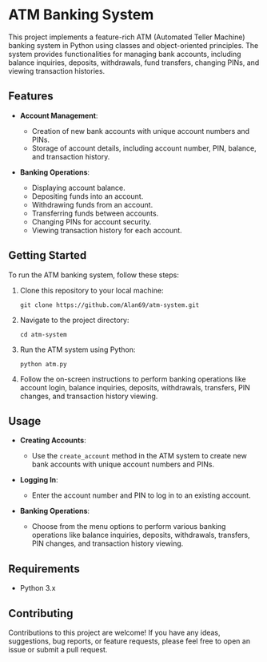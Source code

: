 # ATM Banking System

This project implements a feature-rich ATM (Automated Teller Machine) banking system in Python using classes and object-oriented principles. The system provides functionalities for managing bank accounts, including balance inquiries, deposits, withdrawals, fund transfers, changing PINs, and viewing transaction histories.

## Features

- **Account Management**:
  - Creation of new bank accounts with unique account numbers and PINs.
  - Storage of account details, including account number, PIN, balance, and transaction history.

- **Banking Operations**:
  - Displaying account balance.
  - Depositing funds into an account.
  - Withdrawing funds from an account.
  - Transferring funds between accounts.
  - Changing PINs for account security.
  - Viewing transaction history for each account.

## Getting Started

To run the ATM banking system, follow these steps:

1. Clone this repository to your local machine:

    ```
    git clone https://github.com/Alan69/atm-system.git
    ```

2. Navigate to the project directory:

    ```
    cd atm-system
    ```

3. Run the ATM system using Python:

    ```
    python atm.py
    ```

4. Follow the on-screen instructions to perform banking operations like account login, balance inquiries, deposits, withdrawals, transfers, PIN changes, and transaction history viewing.

## Usage

- **Creating Accounts**:
  - Use the `create_account` method in the ATM system to create new bank accounts with unique account numbers and PINs.

- **Logging In**:
  - Enter the account number and PIN to log in to an existing account.

- **Banking Operations**:
  - Choose from the menu options to perform various banking operations like balance inquiries, deposits, withdrawals, transfers, PIN changes, and transaction history viewing.

## Requirements

- Python 3.x

## Contributing

Contributions to this project are welcome! If you have any ideas, suggestions, bug reports, or feature requests, please feel free to open an issue or submit a pull request.
